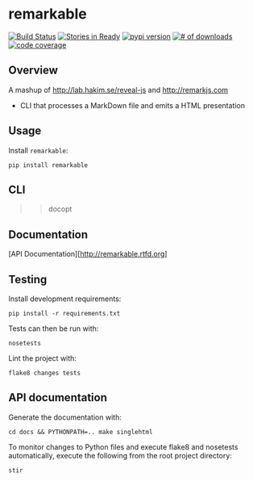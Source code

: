 # remarkable

[![Build Status](https://secure.travis-ci.org/michaeljoseph/remarkable.png)](http://travis-ci.org/michaeljoseph/remarkable)
[![Stories in Ready](https://badge.waffle.io/michaeljoseph/remarkable.png?label=ready)](https://waffle.io/michaeljoseph/remarkable) [![pypi version](https://badge.fury.io/py/remarkable.png)](http://badge.fury.io/py/remarkable)
[![# of downloads](https://pypip.in/d/remarkable/badge.png)](https://crate.io/packages/remarkable?version=latest)
[![code coverage](https://coveralls.io/repos/michaeljoseph/remarkable/badge.png?branch=master)](https://coveralls.io/r/michaeljoseph/remarkable?branch=master)

## Overview

A mashup of http://lab.hakim.se/reveal-js and http://remarkjs.com

* CLI that processes a MarkDown file and emits a HTML presentation

## Usage

Install `remarkable`:

    pip install remarkable

## CLI

>> docopt

## Documentation

[API Documentation][http://remarkable.rtfd.org]

## Testing

Install development requirements:

    pip install -r requirements.txt

Tests can then be run with:

    nosetests

Lint the project with:

    flake8 changes tests

## API documentation

Generate the documentation with:

    cd docs && PYTHONPATH=.. make singlehtml

To monitor changes to Python files and execute flake8 and nosetests
automatically, execute the following from the root project directory:

    stir